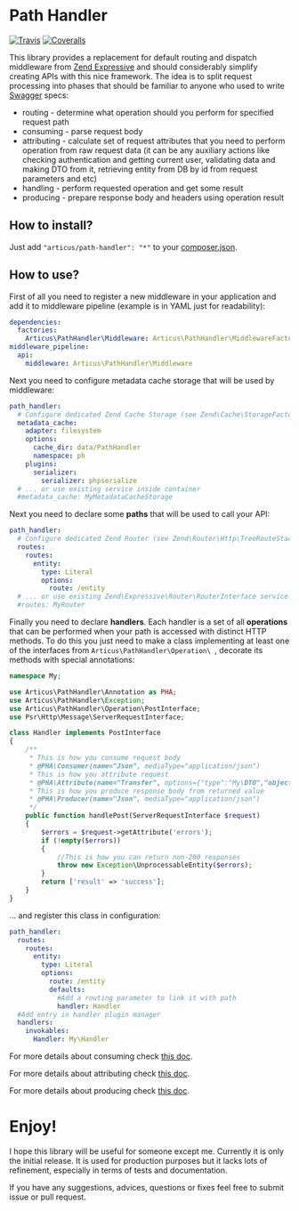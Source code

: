 # Path Handler

[![Travis](https://travis-ci.org/Articus/PathHandler.svg?branch=master)](https://travis-ci.org/Articus/PathHandler)
[![Coveralls](https://coveralls.io/repos/github/Articus/PathHandler/badge.svg?branch=master)](https://coveralls.io/github/Articus/PathHandler?branch=master)

This library provides a replacement for default routing and dispatch middleware from [Zend Expressive](http://zendframework.github.io/zend-expressive/) and should considerably simplify creating APIs with this nice framework. The idea is to split request processing into phases that should be familiar to anyone who used to write [Swagger](http://swagger.io/) specs:
   
- routing - determine what operation should you perform for specified request path
- consuming - parse request body
- attributing - calculate set of request attributes that you need to perform operation from raw request data (it can be any auxiliary actions like checking authentication and getting current user, validating data and making DTO from it, retrieving entity from DB by id from request parameters and etc)
- handling - perform requested operation and get some result
- producing - prepare response body and headers using operation result

## How to install?

Just add `"articus/path-handler": "*"` to your [composer.json](https://getcomposer.org/doc/04-schema.md#require).

## How to use?

First of all you need to register a new middleware in your application and add it to middleware pipeline (example is in YAML just for readability):

```YAML
dependencies:
  factories:
    Articus\PathHandler\Middleware: Articus\PathHandler\MiddlewareFactory
middleware_pipeline:
  api:
    middleware: Articus\PathHandler\Middleware
```

Next you need to configure metadata cache storage that will be used by middleware:

```YAML
path_handler:
  # Configure dedicated Zend Cache Storage (see Zend\Cache\StorageFactory) 
  metadata_cache:
    adapter: filesystem
    options:
      cache_dir: data/PathHandler
      namespace: ph
    plugins:
      serializer:
        serializer: phpserialize
  # ... or use existing service inside container
  #metadata_cache: MyMetadataCacheStorage
```

Next you need to declare some **paths** that will be used to call your API:

```YAML
path_handler:
  # Configure dedicated Zend Router (see Zend\Router\Http\TreeRouteStack::factory) 
  routes:
    routes:
      entity:
        type: Literal
        options:
          route: /entity
  # ... or use existing Zend\Expressive\Router\RouterInterface service inside container
  #routes: MyRouter
```

Finally you need to declare **handlers**. Each handler is a set of all **operations** that can be performed when your path is accessed with distinct HTTP methods. To do this you just need to make a class implementing at least one of the interfaces from `Articus\PathHandler\Operation\ `, decorate its methods with special annotations:

```PHP
namespace My;

use Articus\PathHandler\Annotation as PHA;
use Articus\PathHandler\Exception;
use Articus\PathHandler\Operation\PostInterface;
use Psr\Http\Message\ServerRequestInterface;

class Handler implements PostInterface
{
    /**
     * This is how you consume request body
     * @PHA\Consumer(name="Json", mediaType="application/json")
     * This is how you attribute request
     * @PHA\Attribute(name="Transfer", options={"type":"My\DTO","objectAttr":"dto","errorAttr":"errors"})
     * This is how you produce response body from returned value
     * @PHA\Producer(name="Json", mediaType="application/json")
     */
    public function handlePost(ServerRequestInterface $request)
    {
        $errors = $request->getAttribute('errors');
        if (!empty($errors))
        {
            //This is how you can return non-200 responses
            throw new Exception\UnprocessableEntity($errors);
        }
        return ['result' => 'success'];
    }
}
```

... and register this class in configuration:

```YAML
path_handler:
  routes:
    routes:
      entity:
        type: Literal
        options:
          route: /entity
          defaults:
            #Add a routing parameter to link it with path
            handler: Handler
  #Add entry in handler plugin manager 
  handlers:
    invokables:
      Handler: My\Handler 
```

For more details about consuming check [this doc](docs/consuming.md).

For more details about attributing check [this doc](docs/attributing.md).

For more details about producing check [this doc](docs/producing.md).

# Enjoy!
I hope this library will be useful for someone except me. 
Currently it is only the initial release. It is used for production purposes but it lacks lots of refinement, especially in terms of tests and documentation. 

If you have any suggestions, advices, questions or fixes feel free to submit issue or pull request.